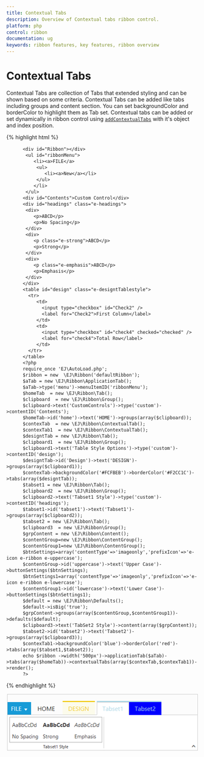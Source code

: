 ```yaml
---
title: Contextual Tabs
description: Overview of Contextual tabs ribbon control.
platform: php
control: ribbon
documentation: ug
keywords: ribbon features, key features, ribbon overview 
---
```


# Contextual Tabs

Contextual Tabs are collection of Tabs that extended styling and can be shown based on some criteria. Contextual Tabs can be added like tabs including groups and content section. You can set backgroundColor and borderColor to highlight them as Tab set. Contextual tabs can be added or set dynamically in ribbon control using [`addContextualTabs`](https://help.syncfusion.com/api/js/ejribbon#methods:addcontextualtabs) with it's object and index position.

{% highlight html %}

          <div id="Ribbon"></div>
	       <ul id="ribbonMenu">
		      <li><a>FILE</a>    
		       <ul>
		          <li><a>New</a></li>
		       </ul>
		      </li>
	       </ul>
          <div id="Contents">Custom Control</div>
          <div id="headings" class="e-headings">
           <div>
              <p>ABCD</p>
              <p>No Spacing</p>
           </div>
           <div>
              <p class="e-strong">ABCD</p>
              <p>Strong</p>
           </div>
           <div>
              <p class="e-emphasis">ABCD</p>
              <p>Emphasis</p>
           </div>
          </div>
          <table id="design" class="e-designtTablestyle">
            <tr>
               <td>
                 <input type="checkbox" id="Check2" />
                 <label for="Check2">First Column</label>
               </td>
               <td>
                 <input type="checkbox" id="check4" checked="checked" />
                 <label for="check4">Total Row</label>
               </td>
            </tr>
          </table>
          <?php
		  require_once 'EJ\AutoLoad.php';
          $ribbon = new  \EJ\Ribbon('defaultRibbon');
          $aTab = new \EJ\Ribbon\ApplicationTab();           
          $aTab->type('menu')->menuItemID('ribbonMenu');  
          $homeTab  = new \EJ\Ribbon\Tab();
          $clipboard  = new \EJ\Ribbon\Group();
          $clipboard->text('CustomControls')->type('custom')->contentID('Contents');     
          $homeTab->id('home')->text('HOME')->groups(array($clipboard));
          $contexTab  = new \EJ\Ribbon\ContextualTab();
          $contexTab1  = new \EJ\Ribbon\ContextualTab();
          $designtTab = new \EJ\Ribbon\Tab();
          $clipboard1  = new \EJ\Ribbon\Group();
          $clipboard1->text('Table Style Options')->type('custom')->contentID('design');
          $designtTab->id('Design')->text('DESIGN')->groups(array($clipboard1));
          $contexTab->backgroundColor('#FCFBEB')->borderColor('#F2CC1C')->tabs(array($designtTab));
          $tabset1 = new \EJ\Ribbon\Tab();
          $clipboard2  = new \EJ\Ribbon\Group();
          $clipboard2->text('Tabset1 Style')->type('custom')->contentID('headings');
          $tabset1->id('tabset1')->text('Tabset1')->groups(array($clipboard2));
          $tabset2 = new \EJ\Ribbon\Tab();
          $clipboard3  = new \EJ\Ribbon\Group();
          $grpContent = new \EJ\Ribbon\Content();
          $contentGroup=new \EJ\Ribbon\ContentGroup();
          $contentGroup1=new \EJ\Ribbon\ContentGroup();
          $btnSettings=array('contentType'=>'imageonly','prefixIcon'=>'e-icon e-ribbon e-uppercase');
          $contentGroup->id('uppercase')->text('Upper Case')->buttonSettings($btnSettings);
          $btnSettings1=array('contentType'=>'imageonly','prefixIcon'=>'e-icon e-ribbon e-lowercase');
          $contentGroup1->id('lowercase')->text('Lower Case')->buttonSettings($btnSettings1);
          $default = new \EJ\Ribbon\Defaults();
          $default->isBig('true');
          $grpContent->groups(array($contentGroup,$contentGroup1))->defaults($default);
          $clipboard3->text('TabSet2 Style')->content(array($grpContent));
          $tabset2->id('tabset2')->text('Tabset2')->groups(array($clipboard3));
          $contexTab1->backgroundColor('blue')->borderColor('red')->tabs(array($tabset1,$tabset2));
          echo $ribbon ->width('500px')->applicationTab($aTab)->tabs(array($homeTab))->contextualTabs(array($contexTab,$contexTab1))->render();
          ?>

{% endhighlight %}

![](Context/context_img1.png)